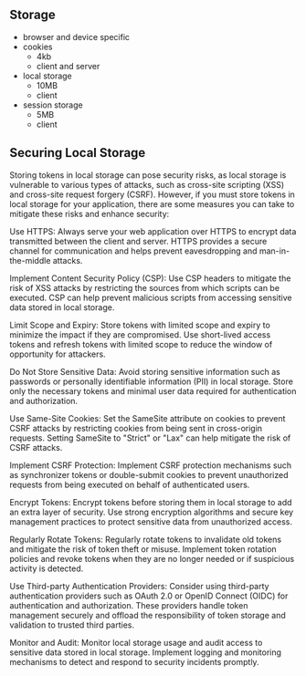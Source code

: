 ## Storage
- browser and device specific
- cookies
  - 4kb
  - client and server
- local storage
  - 10MB
  - client
- session storage
  - 5MB
  - client

## Securing Local Storage
Storing tokens in local storage can pose security risks, as local storage is vulnerable to various types of attacks, such as cross-site scripting (XSS) and cross-site request forgery (CSRF). However, if you must store tokens in local storage for your application, there are some measures you can take to mitigate these risks and enhance security:

Use HTTPS: Always serve your web application over HTTPS to encrypt data transmitted between the client and server. HTTPS provides a secure channel for communication and helps prevent eavesdropping and man-in-the-middle attacks.

Implement Content Security Policy (CSP): Use CSP headers to mitigate the risk of XSS attacks by restricting the sources from which scripts can be executed. CSP can help prevent malicious scripts from accessing sensitive data stored in local storage.

Limit Scope and Expiry: Store tokens with limited scope and expiry to minimize the impact if they are compromised. Use short-lived access tokens and refresh tokens with limited scope to reduce the window of opportunity for attackers.

Do Not Store Sensitive Data: Avoid storing sensitive information such as passwords or personally identifiable information (PII) in local storage. Store only the necessary tokens and minimal user data required for authentication and authorization.

Use Same-Site Cookies: Set the SameSite attribute on cookies to prevent CSRF attacks by restricting cookies from being sent in cross-origin requests. Setting SameSite to "Strict" or "Lax" can help mitigate the risk of CSRF attacks.

Implement CSRF Protection: Implement CSRF protection mechanisms such as synchronizer tokens or double-submit cookies to prevent unauthorized requests from being executed on behalf of authenticated users.

Encrypt Tokens: Encrypt tokens before storing them in local storage to add an extra layer of security. Use strong encryption algorithms and secure key management practices to protect sensitive data from unauthorized access.

Regularly Rotate Tokens: Regularly rotate tokens to invalidate old tokens and mitigate the risk of token theft or misuse. Implement token rotation policies and revoke tokens when they are no longer needed or if suspicious activity is detected.

Use Third-party Authentication Providers: Consider using third-party authentication providers such as OAuth 2.0 or OpenID Connect (OIDC) for authentication and authorization. These providers handle token management securely and offload the responsibility of token storage and validation to trusted third parties.

Monitor and Audit: Monitor local storage usage and audit access to sensitive data stored in local storage. Implement logging and monitoring mechanisms to detect and respond to security incidents promptly.